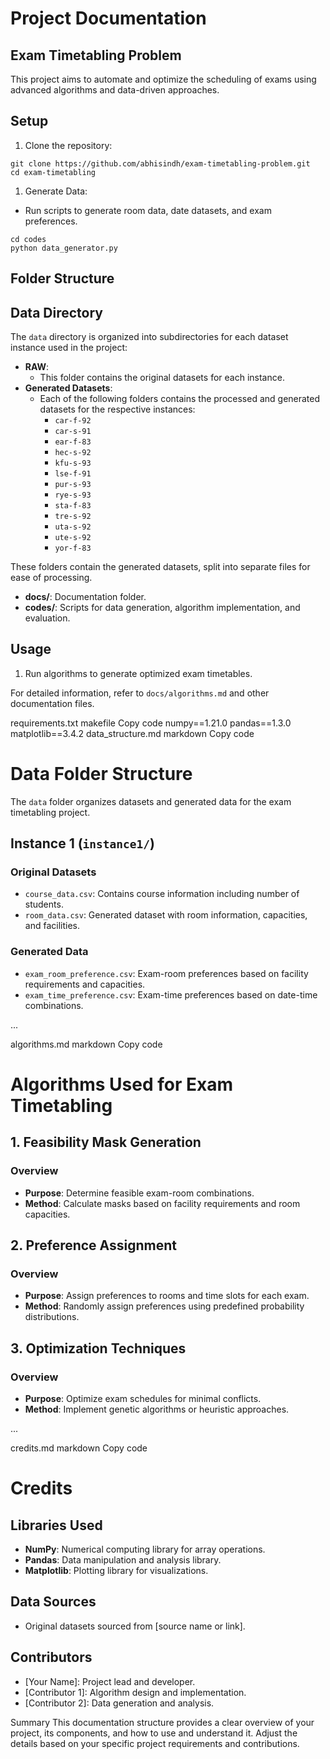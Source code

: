 # Project Documentation




## Exam Timetabling Problem

This project aims to automate and optimize the scheduling of exams using advanced algorithms and data-driven approaches.

## Setup

1. Clone the repository:
```
git clone https://github.com/abhisindh/exam-timetabling-problem.git
cd exam-timetabling
```



1. Generate Data:
- Run scripts to generate room data, date datasets, and exam preferences.
```
cd codes
python data_generator.py
```

## Folder Structure

## Data Directory

The `data` directory is organized into subdirectories for each dataset instance used in the project:

- **RAW**: 
  - This folder contains the original datasets for each instance.
- **Generated Datasets**: 
  - Each of the following folders contains the processed and generated datasets for the respective instances:
    - `car-f-92`
    - `car-s-91`
    - `ear-f-83`
    - `hec-s-92`
    - `kfu-s-93`
    - `lse-f-91`
    - `pur-s-93`
    - `rye-s-93`
    - `sta-f-83`
    - `tre-s-92`
    - `uta-s-92`
    - `ute-s-92`
    - `yor-f-83`

These folders contain the generated datasets, split into separate files for ease of processing.

- **docs/**: Documentation folder.
- **codes/**: Scripts for data generation, algorithm implementation, and evaluation.

## Usage


1. Run algorithms to generate optimized exam timetables.

For detailed information, refer to `docs/algorithms.md` and other documentation files.

requirements.txt
makefile
Copy code
numpy==1.21.0
pandas==1.3.0
matplotlib==3.4.2
data_structure.md
markdown
Copy code
# Data Folder Structure

The `data` folder organizes datasets and generated data for the exam timetabling project.

## Instance 1 (`instance1/`)

### Original Datasets
- `course_data.csv`: Contains course information including number of students.
- `room_data.csv`: Generated dataset with room information, capacities, and facilities.

### Generated Data
- `exam_room_preference.csv`: Exam-room preferences based on facility requirements and capacities.
- `exam_time_preference.csv`: Exam-time preferences based on date-time combinations.

...

algorithms.md
markdown
Copy code
# Algorithms Used for Exam Timetabling

## 1. Feasibility Mask Generation

### Overview
- **Purpose**: Determine feasible exam-room combinations.
- **Method**: Calculate masks based on facility requirements and room capacities.

## 2. Preference Assignment

### Overview
- **Purpose**: Assign preferences to rooms and time slots for each exam.
- **Method**: Randomly assign preferences using predefined probability distributions.

## 3. Optimization Techniques

### Overview
- **Purpose**: Optimize exam schedules for minimal conflicts.
- **Method**: Implement genetic algorithms or heuristic approaches.

...

credits.md
markdown
Copy code
# Credits

## Libraries Used
- **NumPy**: Numerical computing library for array operations.
- **Pandas**: Data manipulation and analysis library.
- **Matplotlib**: Plotting library for visualizations.

## Data Sources
- Original datasets sourced from [source name or link].

## Contributors
- [Your Name]: Project lead and developer.
- [Contributor 1]: Algorithm design and implementation.
- [Contributor 2]: Data generation and analysis.

Summary
This documentation structure provides a clear overview of your project, its components, and how to use and understand it. Adjust the details based on your specific project requirements and contributions.
